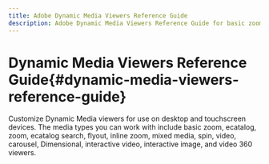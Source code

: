 ```yaml
---
title: Adobe Dynamic Media Viewers Reference Guide
description: Adobe Dynamic Media Viewers Reference Guide for basic zoom, ecatalog, zoom, ecatalog search, flyout, inline zoom, mixed media, spin, video, carousel, Dimensional, interactive video, interactive image, and video 360 viewers.
---
```


# Dynamic Media Viewers Reference Guide{#dynamic-media-viewers-reference-guide}

Customize Dynamic Media viewers for use on desktop and touchscreen devices. The media types you can work with include basic zoom, ecatalog, zoom, ecatalog search, flyout, inline zoom, mixed media, spin, video, carousel, Dimensional, interactive video, interactive image, and video 360 viewers.

